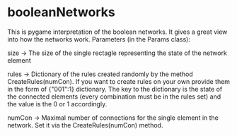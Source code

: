 # booleanNetworks
This is pygame interpretation of the boolean networks. It gives a great view into how the networks work. 
Parameters (in the Params class):

size -> The size of the single rectagle representing the state of the network element


rules -> Dictionary of the rules created randomly by the method CreateRules(numCon). If you want to create rules on your own provide them in the form of {"001":1} dictionary. The key to the dictionary is the state of the connected elements (every combination must be in the rules set) and the value is the 0 or 1 accordingly.


numCon -> Maximal number of connections for the single element in the network. Set it via the CreateRules(numCon) method.
